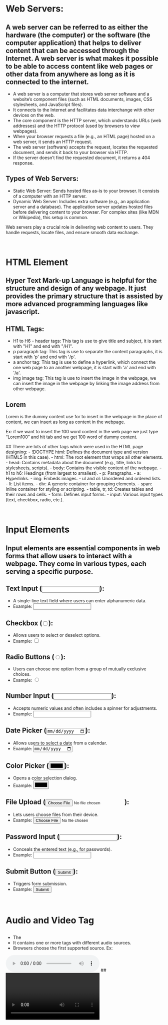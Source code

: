# Web Servers: 
## A web server can be referred to as either the hardware (the computer) or the software (the computer application) that helps to deliver content that can be accessed through the Internet. A web server is what makes it possible to be able to access content like web pages or other data from anywhere as long as it is connected to the internet.
<ul><li>A web server is a computer that stores web server software and a website’s component files (such as HTML documents, images, CSS stylesheets, and JavaScript files).</li>
<li>It connects to the Internet and facilitates data interchange with other devices on the web.</li>
<li>The core component is the HTTP server, which understands URLs (web addresses) and the HTTP protocol (used by browsers to view webpages).</li>
<li>When your browser requests a file (e.g., an HTML page) hosted on a web server, it sends an HTTP request.</li>
<li>The web server (software) accepts the request, locates the requested document, and sends it back to your browser via HTTP.</li>
<li>If the server doesn’t find the requested document, it returns a 404 response.</li></ul>

## Types of Web Servers:
<ul><li>Static Web Server: Sends hosted files as-is to your browser. It consists of a computer with an HTTP server.</li>
<li>Dynamic Web Server: Includes extra software (e.g., an application server and a database). The application server updates hosted files before delivering content to your browser. For complex sites (like MDN or Wikipedia), this setup is common.</li></ul>
<p>Web servers play a crucial role in delivering web content to users. They handle requests, locate files, and ensure smooth data exchange.</p>

 
# HTML Element
## Hyper Text Mark-up Language is helpful for the structure and design of any webpage. It just provides the primary structure that is assisted by more advanced programming languages like javascript.
## HTML Tags: 
- H1 to H6 - header tags: This tag is use to give title and subject, it is start with "H1" and end with "/H1".
- p paragraph tag: This tag is use to separate the content paragraphs, it is start with 'p' and end with '/p'.
- a anchor tag: This tag is use to define a hyperlink, which connect the one web page to an another webpage, it is start with 'a' and end with '/a'.
- img image tag: This tag is use to insert the image in the webpage, we can insert the image in the webpage by linking the image address from other webpage.

## Lorem
<p>Lorem is the dummy content use for to insert in the webpage in the place of content, we can insert as long as content in the webpage.</p>
<p>Ex: if we want to insert the 100 word content in the web page we just type “Lorem100” and hit tab and we get 100 word of dummy content.</p>
## There are lots of other tags which were used in the HTML page designing:
- !DOCTYPE html: Defines the document type and version (HTML5 in this case).
- html: The root element that wraps all other elements.
- head: Contains metadata about the document (e.g., title, links to stylesheets, scripts).
- body: Contains the visible content of the webpage.
- h1 to h6: Headings (from largest to smallest).
- p: Paragraphs.
- a: Hyperlinks.
- img: Embeds images.
- ul and ol: Unordered and ordered lists.
- li: List items.
- div: A generic container for grouping elements.
- span: Inline container for styling or scripting.
- table, tr, td: Creates tables and their rows and cells.
- form: Defines input forms.
- input: Various input types (text, checkbox, radio, etc.).

 
# Input Elements
## Input elements are essential components in web forms that allow users to interact with a webpage. They come in various types, each serving a specific purpose.
## Text Input (<input type="text">):
- A single-line text field where users can enter alphanumeric data.
- Example: <input type="text" name="username">
## Checkbox (<input type="checkbox">):
- Allows users to select or deselect options.
- Example: <input type="checkbox" name="subscribe">
## Radio Buttons (<input type="radio">):
- Users can choose one option from a group of mutually exclusive choices.
- Example: <input type="radio" name="gender" value="male">
## Number Input (<input type="number">):
- Accepts numeric values and often includes a spinner for adjustments.
- Example: <input type="number" name="quantity">
## Date Picker (<input type="date">):
- Allows users to select a date from a calendar.
- Example: <input type="date" name="birthdate">
## Color Picker (<input type="color">):
- Opens a color selection dialog.
- Example: <input type="color" name="favoriteColor">
## File Upload (<input type="file">):
- Lets users choose files from their device.
- Example: <input type="file" name="avatar" accept="image/*">
## Password Input (<input type="password">):
- Conceals the entered text (e.g., for passwords).
- Example: <input type="password" name="userPassword">
## Submit Button (<input type="submit">):
- Triggers form submission.
- Example: <input type="submit" value="Submit">

 
# Audio and Video Tag
## <audio> Tag:
- The <audio> tag is used to embed sound content in a document, such as music or other audio streams.
- It contains one or more <source> tags with different audio sources.
- Browsers choose the first supported source.
Ex:
<audio controls>
    <source src="horse.ogg" type="audio/ogg">
    <source src="horse.mp3" type="audio/mpeg">
    Your browser does not support the audio tag.
</audio>
## <video> Tag:
- The <video> tag embeds a media player for video playback.
- You can also use it for audio content, but <audio> is more appropriate for sound files.
Ex:
<video controls>
    <source src="movie.mp4" type="video/mp4">
    Your browser does not support the video tag.
</video>
 

# Flex Box (CSS)
## Flexbox, short for “Flexible Box Layout,” is a powerful CSS layout model that simplifies creating complex web layouts. It provides a flexible way to align elements and distribute space within a container element.
## Flex Container and Flex Items:
- A flex container is an element that holds one or more flex items.
- To create a flex container, set the display property to flex or inline-flex.
.container {
    display: flex; /* or inline-flex */
}
## Properties for the Parent (Flex Container):
- flex-direction: Defines the main axis direction.
- Options: row, row-reverse, column, column-reverse.
- flex-wrap: Controls whether items wrap onto multiple lines.
- Options: nowrap, wrap, wrap-reverse.
- justify-content: Aligns items along the main axis.
- Options: flex-start, flex-end, center, space-between, space-around, space-evenly, and more.
.container {
    display: flex;
    flex-direction: row;
    justify-content: space-between;
}
 

# Positioning (CSS)
## Static Positioning:
- Default behavior for HTML elements.
- Not affected by top, bottom, left, or right properties.
- Positioned according to the normal flow of the page.
## Relative Positioning:
- Positioned relative to its normal position.
- Adjusted using top, right, bottom, or left properties.
- Other content doesn’t adjust to fill gaps left by the element.
## Fixed Positioning:
- Positioned relative to the viewport (stays in place during scrolling).
- Uses top, right, bottom, or left properties.
- Doesn’t leave a gap where it would normally be located.
## Absolute Positioning:
- Positioned relative to the nearest positioned ancestor (or document body).
- Removed from normal flow and can overlap other elements.
  # Sticky Positioning:
- Based on user’s scroll position.
- Toggles between relative and fixed positioning.
 
# CSS Box Model (Padding, Margin, Border)
## Content:
- The content of an element (where text and images appear).
- It’s the innermost part of the box.
## Padding:
- Clears an area around the content.
- Space between the content and the border.
- Padding is transparent.
Ex:
- padding-top
- padding-right
- padding-bottom
- padding-left
## Border:
- Surrounds the padding and content.
- It’s the line that defines the boundary of the box.
Ex:
- dotted - Defines a dotted border
- dashed - Defines a dashed border
- solid - Defines a solid border
- double - Defines a double border
- groove - Defines a 3D grooved border. The effect depends on the border-color value
- ridge - Defines a 3D ridged border. The effect depends on the border-color value
- inset - Defines a 3D inset border. The effect depends on the border-color value
- outset - Defines a 3D outset border. The effect depends on the border-color value
- none - Defines no border
- hidden - Defines a hidden border
## Margin:
- Clears an area outside the border.
- Space between the border and neighboring elements.
- Margin is transparent.
Ex:
- margin-top
- margin-right
- margin-bottom
- margin-left

 
# Media Query
## Media queries are a powerful CSS3 feature that allow webpages to adapt their layout based on different screen sizes and media types. They play a crucial role in creating responsive web designs.
Ex: 
`@media only screen and (max-width: 600px) {
    body {
        background-color: lightblue;
    }
}`
## Breakpoints and Responsive Design
- Breakpoints define where parts of the design behave differently based on screen size.
- We can add breakpoints to adjust layouts for desktop, tablet, and phone screens.
- Here’s an example of a breakpoint at 768px
`/* For desktop: */
.col-1 { width: 8.33%; }
.col-2 { width: 16.66%; }
/* ... other column widths ... */
@media only screen and (max-width: 768px) {
    /* For mobile phones: */
    [class*="col-"] {
        width: 100%;
    }
}`
## Mobile First Approach
- Designing for mobile first means making changes when the width gets larger than 768px.
- Here’s an example of a mobile-first approach
`/* For mobile phones: */
[class*="col-"] {
    width: 100%;
}
@media only screen and (min-width: 768px) {
    /* For desktop: */
    .col-1 { width: 8.33%; }
    /* ... other column widths ... */
}`
 
# CSS Grid
## CSS Grid is a powerful two-dimensional layout system for creating responsive web designs.
## Grid Container:
- The parent element that holds grid items.
- Use display: grid; or display: inline-grid;.
- Define columns and rows using grid-template-columns and grid-template-rows.
## Grid Items:
- Elements inside the grid container.
- Positioned in columns and rows.
- Use fractional units (fr) for flexible sizing
Ex:
`.container {
    display: grid;
    grid-template-columns: 1fr 2fr 1fr; /* Three equal columns */
    grid-template-rows: 100px auto 50px; /* Fixed, flexible, fixed rows */
}`
